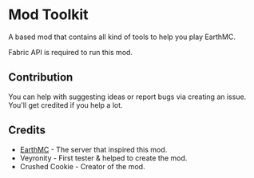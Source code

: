 # Mod Toolkit
A based mod that contains all kind of tools to help you play EarthMC.

Fabric API is required to run this mod.

## Contribution
You can help with suggesting ideas or report bugs via creating an issue. You'll get credited if you help a lot.

## Credits
- [EarthMC](https://earthmc.net/) - The server that inspired this mod.
- Veyronity - First tester & helped to create the mod.
- Crushed Cookie - Creator of the mod.